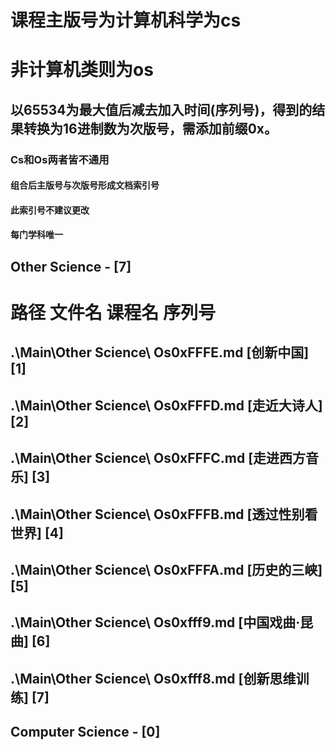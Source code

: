# 课程主版号为计算机科学为cs

# 非计算机类则为os

## 以65534为最大值后减去加入时间(序列号)，得到的结果转换为16进制数为次版号，需添加前缀0x。

### Cs和Os两者皆不通用

#### 组合后主版号与次版号形成文档索引号

#### 此索引号不建议更改

#### 每门学科唯一



## Other Science - [7]

# 路径                    文件名          课程名         序列号 

## .\Main\Other Science\   Os0xFFFE.md    [创新中国]        [1]

## .\Main\Other Science\   Os0xFFFD.md    [走近大诗人]      [2]

## .\Main\Other Science\   Os0xFFFC.md    [走进西方音乐]    [3]

## .\Main\Other Science\   Os0xFFFB.md    [透过性别看世界]  [4]

## .\Main\Other Science\   Os0xFFFA.md    [历史的三峡]      [5] 

## .\Main\Other Science\   Os0xfff9.md    [中国戏曲·昆曲]   [6]

## .\Main\Other Science\   Os0xfff8.md    [创新思维训练]    [7]


## Computer Science - [0]